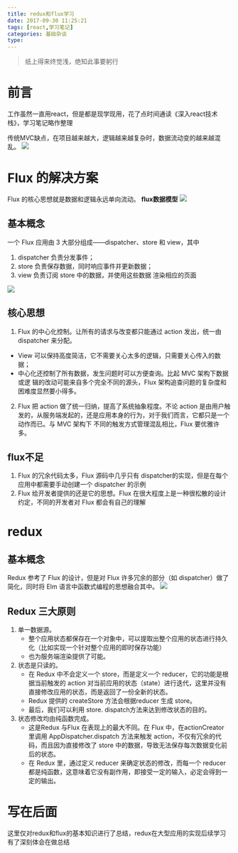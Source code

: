 ```yaml
---
title: redux和flux学习
date: 2017-09-30 11:25:21
tags: [react,学习笔记]
categories: 基础杂谈
type:
---
```

>纸上得来终觉浅，绝知此事要躬行


# 前言 #
工作虽然一直用react，但是都是现学现用，花了点时间通读《深入react技术栈》，学习笔记略作整理

传统MVC缺点，在项目越来越大，逻辑越来越复杂时，数据流动变的越来越混乱。
![](https://i.imgur.com/oIfBMk2.png)
<!--more-->
# Flux 的解决方案 #
Flux 的核心思想就是数据和逻辑永远单向流动。
**flux数据模型**
![](https://i.imgur.com/HtXn7dm.png)
## 基本概念 ##
一个 Flux 应用由 3 大部分组成——dispatcher、store 和 view，其中 

1. dispatcher 负责分发事件；
2. store 负责保存数据，同时响应事件并更新数据；
3. view 负责订阅 store 中的数据，并使用这些数据
渲染相应的页面

![](https://i.imgur.com/1IFv9jz.png)

## 核心思想 ##
1. Flux 的中心化控制。让所有的请求与改变都只能通过 action 发出，统一由 dispatcher 来分配。
  -  View 可以保持高度简洁，它不需要关心太多的逻辑，只需要关心传入的数据；
  -  中心化还控制了所有数据，发生问题时可以方便查询。比起 MVC 架构下数据或逻
辑的改动可能来自多个完全不同的源头，Flux 架构追查问题的复杂度和困难度显然要小得多。
2. Flux 把 action 做了统一归纳，提高了系统抽象程度。不论 action 是由用户触发的，从服务端发起的，还是应用本身的行为，对于我们而言，它都只是一个动作而已。与 MVC 架构下
不同的触发方式管理混乱相比，Flux 要优雅许多。
## flux不足 ##
1. Flux 的冗余代码太多，Flux 源码中几乎只有 dispatcher的实现，但是在每个应用中都需要手动创建一个 dispatcher 的示例
2. Flux 给开发者提供的还是它的思想。Flux 在很大程度上是一种很松散的设计约定，不同的开发者对 Flux 都会有自己的理解
# redux #
## 基本概念 ##
Redux 参考了 Flux 的设计，但是对 Flux 许多冗余的部分（如 dispatcher）做了
简化，同时将 Elm 语言中函数式编程的思想融合其中。
![](https://i.imgur.com/OzoHXun.png)
## Redux 三大原则 ##
1. 单一数据源。 
	- 整个应用状态都保存在一个对象中，可以提取出整个应用的状态进行持久化（比如实现一个针对整个应用的即时保存功能）
	- 也为服务端渲染提供了可能。
2. 状态是只读的。
	- 在 Redux 中不会定义一个 store，而是定义一个 reducer，它的功能是根据当前触发的 action 对当前应用的状态（state）进行迭代，这里并没有直接修改应用的状态，而是返回了一份全新的状态。
	- Redux 提供的 createStore 方法会根据reducer 生成 store。
	- 最后，我们可以利用 store. dispatch方法来达到修改状态的目的。
3. 状态修改均由纯函数完成。
	- 这是Redux 与Flux 在表现上的最大不同。在 Flux 中，在actionCreator 里调用
AppDispatcher.dispatch 方法来触发 action，不仅有冗余的代码，而且因为直接修改了 store 中的数据，导致无法保存每次数据变化前后的状态。
	- 在 Redux 里，通过定义 reducer 来确定状态的修改，而每一个 reducer 都是纯函数，这意味着它没有副作用，即接受一定的输入，必定会得到一定的输出。
# 写在后面 #
这里仅对redux和flux的基本知识进行了总结，redux在大型应用的实现后续学习有了深刻体会在做总结